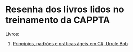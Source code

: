 # Resenha dos livros lidos no treinamento da CAPPTA

Livros:

1) [Princípios, padrões e práticas ágeis em C#, Uncle Bob]()